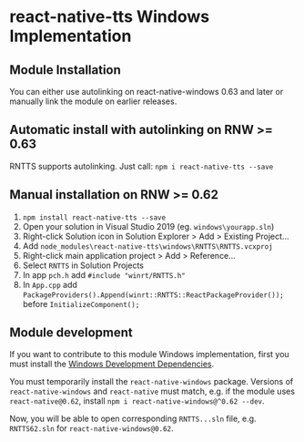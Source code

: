 # react-native-tts Windows Implementation

## Module Installation
You can either use autolinking on react-native-windows 0.63 and later or manually link the module on earlier releases.

## Automatic install with autolinking on RNW >= 0.63
RNTTS supports autolinking. Just call: `npm i react-native-tts --save`

## Manual installation on RNW >= 0.62
1. `npm install react-native-tts --save`
2. Open your solution in Visual Studio 2019 (eg. `windows\yourapp.sln`)
3. Right-click Solution icon in Solution Explorer > Add > Existing Project...
4. Add `node_modules\react-native-tts\windows\RNTTS\RNTTS.vcxproj`
5. Right-click main application project > Add > Reference...
6. Select `RNTTS` in Solution Projects
7. In app `pch.h` add `#include "winrt/RNTTS.h"`
8. In `App.cpp` add `PackageProviders().Append(winrt::RNTTS::ReactPackageProvider());` before `InitializeComponent();`

## Module development

If you want to contribute to this module Windows implementation, first you must install the [Windows Development Dependencies](https://aka.ms/rnw-deps).

You must temporarily install the `react-native-windows` package. Versions of `react-native-windows` and `react-native` must match, e.g. if the module uses `react-native@0.62`, install `npm i react-native-windows@^0.62 --dev`.

Now, you will be able to open corresponding `RNTTS...sln` file, e.g. `RNTTS62.sln` for `react-native-windows@0.62`.